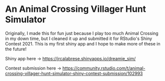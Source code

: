 # An Animal Crossing Villager Hunt Simulator

Originally, I made this for fun just because I play too much Animal Crossing in my down time, but I cleaned it up and submitted it for RStudio's Shiny Contest 2021. 
This is my first shiny app and I hope to make more of these in the future!

Shiny app here -> https://jrcalabrese.shinyapps.io/dreamie_sim/

Contest submission here -> https://community.rstudio.com/t/animal-crossing-villager-hunt-simulator-shiny-contest-submission/102993
